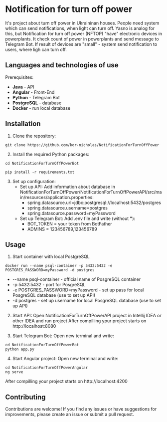 # Notification for turn off power

It's project about turn off power in Ukraininan houses. People need system which can send notifications, when light can turn off. Yasno is analog for this, but Notification for turn off power (NFTOP) "have" electronic devices in powerplants. It check count of power in powerplants and send message to Telegram Bot. If result of devices are "small" - system send notification to users, where ligh can turn off.

## Languages and technologies of use
Prerequisites: 
- **Java** - API
- **Angular** - Front-End
- **Python** - Telegram Bot
- **PostgreSQL** - database
- **Docker** - run local database

## Installation

1. Clone the repository:
```
git clone https://github.com/kor-nicholas/NotificationForTurnOffPower
```

2. Install the required Python packages:
```
cd NotificationForTurnOffPowerBot
```
```
pip install -r requirements.txt
```

3. Set up configuration:
    - Set up API:
        Add information about database in NotificationForTurnOffPower/NotificationForTurnOffPowerAPI/src/main/resources/application.properties: 
        - spring.datasource.url=jdbc:postgresql://localhost:5432/postgres
        - spring.datasource.username=postgres
        - spring.datasource.password=myPassword
    - Set up Telegram Bot:
        Add .env file and write (without **"**):
        - BOT_TOKEN = your token from BotFather
        - ADMINS = 123456789,123456789

## Usage

1. Start container with local PostgreSQL
```
docker run --name psql-container -p 5432:5432 -e POSTGRES_PASSWORD=myPassword -d postgres
```
- --name psql-container - official name of PosgreSQL container
- -p 5432:5432 - port for PosgreSQL
- -e POSTGRES_PASSWORD=myPassword - set up pass for local PosgreSQL database (use to set up API)
- -d postgres - set up username for local PosgreSQL database (use to set up API)

2. Start API: Open NotificationForTurnOffPowerAPI project in Intellij IDEA or other IDEA and run project
After compilling ypur project starts on http://localhost:8080

3. Start Telegram Bot:
Open new terminal and write:
```
cd NotificationForTurnOffPowerBot
python app.py
```

4. Start Angular project:
Open new terminal and write:
```
cd NotificationForTurnOffPowerAngular
ng serve
```
After compilling your project starts on http://localhost:4200

## Contributing

Contributions are welcome! If you find any issues or have suggestions for improvements, please create an issue or submit a pull request.





 
